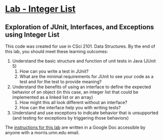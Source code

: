 # [Lab - Integer List](https://docs.google.com/document/d/1eMWCY_SVZsbg9CCzJNWAOFuSSvTX_t0gwHYsF0ksros/edit?usp=sharing)

## Exploration of JUnit, Interfaces, and Exceptions using Integer List

This code was created for use in CSci 2101. Data Structures. By the end of this lab, you should meet these learning outcomes:

1. Understand the basic structure and function of unit tests in Java (JUnit 5)
   1. How can you write a test in JUnit?
   2. What are the minimal requirements for JUnit to see your code as a test and for the test to provide meaning?
2. Understand the benefits of using an interface to define the expected behavior of an object (in this case, an integer list that could be implemented as a linked list or an array)
   1. How might this all look different without an interface?
   2. How can the interface help you with writing tests?
3. Understand and use exceptions to indicate behavior that is unsupported (and testing for exceptions by triggering those behaviors)

The [instructions for this lab](https://docs.google.com/document/d/1eMWCY_SVZsbg9CCzJNWAOFuSSvTX_t0gwHYsF0ksros/edit?usp=sharing) are written in a Google Doc accessible by anyone with a morris.umn.edu email.
